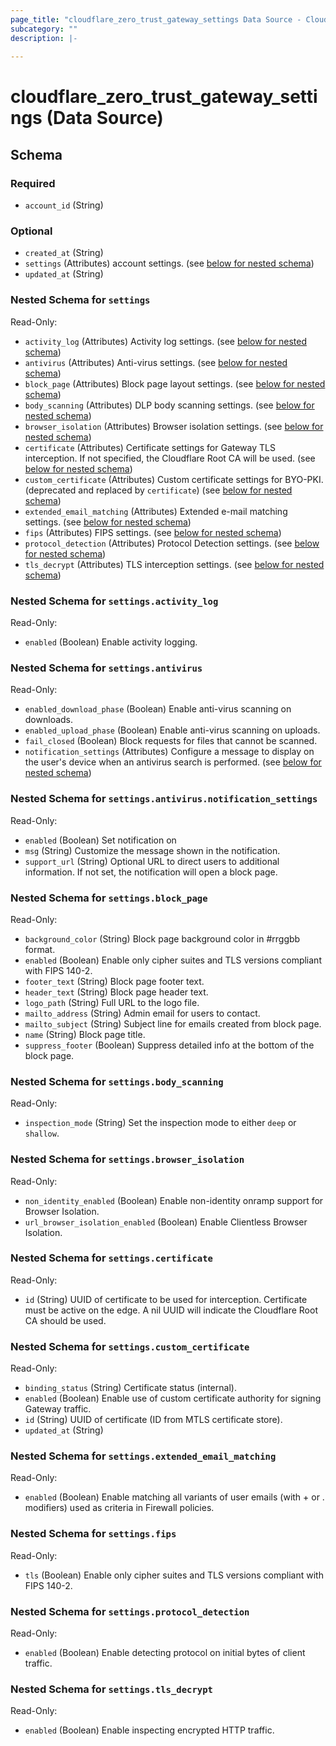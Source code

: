 ```yaml
---
page_title: "cloudflare_zero_trust_gateway_settings Data Source - Cloudflare"
subcategory: ""
description: |-
  
---
```


# cloudflare_zero_trust_gateway_settings (Data Source)




<!-- schema generated by tfplugindocs -->
## Schema

### Required

- `account_id` (String)

### Optional

- `created_at` (String)
- `settings` (Attributes) account settings. (see [below for nested schema](#nestedatt--settings))
- `updated_at` (String)

<a id="nestedatt--settings"></a>
### Nested Schema for `settings`

Read-Only:

- `activity_log` (Attributes) Activity log settings. (see [below for nested schema](#nestedatt--settings--activity_log))
- `antivirus` (Attributes) Anti-virus settings. (see [below for nested schema](#nestedatt--settings--antivirus))
- `block_page` (Attributes) Block page layout settings. (see [below for nested schema](#nestedatt--settings--block_page))
- `body_scanning` (Attributes) DLP body scanning settings. (see [below for nested schema](#nestedatt--settings--body_scanning))
- `browser_isolation` (Attributes) Browser isolation settings. (see [below for nested schema](#nestedatt--settings--browser_isolation))
- `certificate` (Attributes) Certificate settings for Gateway TLS interception. If not specified, the Cloudflare Root CA will be used. (see [below for nested schema](#nestedatt--settings--certificate))
- `custom_certificate` (Attributes) Custom certificate settings for BYO-PKI. (deprecated and replaced by `certificate`) (see [below for nested schema](#nestedatt--settings--custom_certificate))
- `extended_email_matching` (Attributes) Extended e-mail matching settings. (see [below for nested schema](#nestedatt--settings--extended_email_matching))
- `fips` (Attributes) FIPS settings. (see [below for nested schema](#nestedatt--settings--fips))
- `protocol_detection` (Attributes) Protocol Detection settings. (see [below for nested schema](#nestedatt--settings--protocol_detection))
- `tls_decrypt` (Attributes) TLS interception settings. (see [below for nested schema](#nestedatt--settings--tls_decrypt))

<a id="nestedatt--settings--activity_log"></a>
### Nested Schema for `settings.activity_log`

Read-Only:

- `enabled` (Boolean) Enable activity logging.


<a id="nestedatt--settings--antivirus"></a>
### Nested Schema for `settings.antivirus`

Read-Only:

- `enabled_download_phase` (Boolean) Enable anti-virus scanning on downloads.
- `enabled_upload_phase` (Boolean) Enable anti-virus scanning on uploads.
- `fail_closed` (Boolean) Block requests for files that cannot be scanned.
- `notification_settings` (Attributes) Configure a message to display on the user's device when an antivirus search is performed. (see [below for nested schema](#nestedatt--settings--antivirus--notification_settings))

<a id="nestedatt--settings--antivirus--notification_settings"></a>
### Nested Schema for `settings.antivirus.notification_settings`

Read-Only:

- `enabled` (Boolean) Set notification on
- `msg` (String) Customize the message shown in the notification.
- `support_url` (String) Optional URL to direct users to additional information. If not set, the notification will open a block page.



<a id="nestedatt--settings--block_page"></a>
### Nested Schema for `settings.block_page`

Read-Only:

- `background_color` (String) Block page background color in #rrggbb format.
- `enabled` (Boolean) Enable only cipher suites and TLS versions compliant with FIPS 140-2.
- `footer_text` (String) Block page footer text.
- `header_text` (String) Block page header text.
- `logo_path` (String) Full URL to the logo file.
- `mailto_address` (String) Admin email for users to contact.
- `mailto_subject` (String) Subject line for emails created from block page.
- `name` (String) Block page title.
- `suppress_footer` (Boolean) Suppress detailed info at the bottom of the block page.


<a id="nestedatt--settings--body_scanning"></a>
### Nested Schema for `settings.body_scanning`

Read-Only:

- `inspection_mode` (String) Set the inspection mode to either `deep` or `shallow`.


<a id="nestedatt--settings--browser_isolation"></a>
### Nested Schema for `settings.browser_isolation`

Read-Only:

- `non_identity_enabled` (Boolean) Enable non-identity onramp support for Browser Isolation.
- `url_browser_isolation_enabled` (Boolean) Enable Clientless Browser Isolation.


<a id="nestedatt--settings--certificate"></a>
### Nested Schema for `settings.certificate`

Read-Only:

- `id` (String) UUID of certificate to be used for interception. Certificate must be active on the edge. A nil UUID will indicate the Cloudflare Root CA should be used.


<a id="nestedatt--settings--custom_certificate"></a>
### Nested Schema for `settings.custom_certificate`

Read-Only:

- `binding_status` (String) Certificate status (internal).
- `enabled` (Boolean) Enable use of custom certificate authority for signing Gateway traffic.
- `id` (String) UUID of certificate (ID from MTLS certificate store).
- `updated_at` (String)


<a id="nestedatt--settings--extended_email_matching"></a>
### Nested Schema for `settings.extended_email_matching`

Read-Only:

- `enabled` (Boolean) Enable matching all variants of user emails (with + or . modifiers) used as criteria in Firewall policies.


<a id="nestedatt--settings--fips"></a>
### Nested Schema for `settings.fips`

Read-Only:

- `tls` (Boolean) Enable only cipher suites and TLS versions compliant with FIPS 140-2.


<a id="nestedatt--settings--protocol_detection"></a>
### Nested Schema for `settings.protocol_detection`

Read-Only:

- `enabled` (Boolean) Enable detecting protocol on initial bytes of client traffic.


<a id="nestedatt--settings--tls_decrypt"></a>
### Nested Schema for `settings.tls_decrypt`

Read-Only:

- `enabled` (Boolean) Enable inspecting encrypted HTTP traffic.


